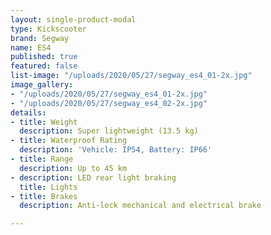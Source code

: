 ```yaml
---
layout: single-product-modal
type: Kickscooter
brand: Segway
name: ES4
published: true
featured: false
list-image: "/uploads/2020/05/27/segway_es4_01-2x.jpg"
image_gallery:
- "/uploads/2020/05/27/segway_es4_01-2x.jpg"
- "/uploads/2020/05/27/segway_es4_02-2x.jpg"
details:
- title: Weight
  description: Super lightweight (13.5 kg)
- title: Waterproof Rating
  description: 'Vehicle: IP54, Battery: IP66'
- title: Range
  description: Up to 45 km
- description: LED rear light braking
  title: Lights
- title: Brakes
  description: Anti-lock mechanical and electrical brake

---
```

